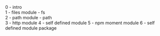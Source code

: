 0 - intro <br>
1 - files module - fs <br>
2 - path module - path <br>
3 - http module
4 - self defined module
5 - npm moment module
6 - self defined module package
